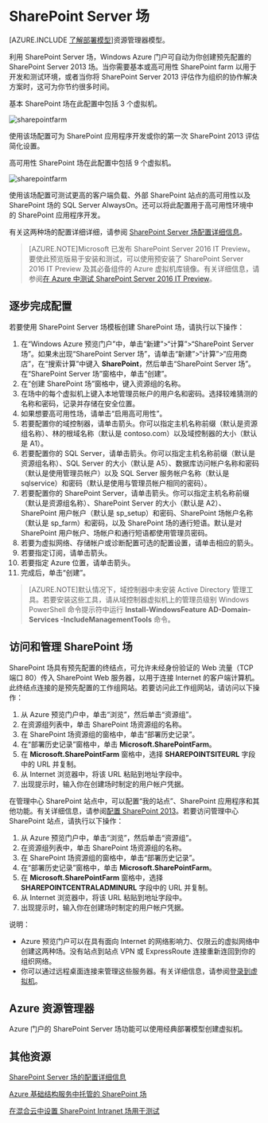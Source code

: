 <properties
	pageTitle="SharePoint Server 场 | Windows Azure"
	description="在 Azure 预览门户中使用 SharePoint Server 场快速创建新的基本或高可用性 SharePoint Server 2013 场。"
	services="virtual-machines"
	documentationCenter=""
	authors="JoeDavies-MSFT"
	manager="timlt"
	editor=""
	tags="azure-service-management"/>

<tags
	ms.service="virtual-machines"
	ms.date="10/05/2015"
	wacn.date="11/27/2015"/>

# SharePoint Server 场

[AZURE.INCLUDE [了解部署模型](../includes/learn-about-deployment-models-classic-include.md)]资源管理器模型。
 

利用 SharePoint Server 场，Windows Azure 门户可自动为你创建预先配置的 SharePoint Server 2013 场。当你需要基本或高可用性 SharePoint farm 以用于开发和测试环境，或者当你将 SharePoint Server 2013 评估作为组织的协作解决方案时，这可为你节约很多时间。

基本 SharePoint 场在此配置中包括 3 个虚拟机。

![sharepointfarm](./media/virtual-machines-sharepoint-farm-azure-preview/SPFarm_Basic.png)

使用该场配置可为 SharePoint 应用程序开发或你的第一次 SharePoint 2013 评估简化设置。

高可用性 SharePoint 场在此配置中包括 9 个虚拟机。

![sharepointfarm](./media/virtual-machines-sharepoint-farm-azure-preview/SPFarm_HighAvail.png)

使用该场配置可测试更高的客户端负载、外部 SharePoint 站点的高可用性以及 SharePoint 场的 SQL Server AlwaysOn。还可以将此配置用于高可用性环境中的 SharePoint 应用程序开发。

有关这两种场的配置详细详细，请参阅 [SharePoint Server 场配置详细信息](/documentation/articles/virtual-machines-sharepoint-farm-config-azure-preview)。

> [AZURE.NOTE]Microsoft 已发布 SharePoint Server 2016 IT Preview。要使此预览版易于安装和测试，可以使用预安装了 SharePoint Server 2016 IT Preview 及其必备组件的 Azure 虚拟机库镜像。有关详细信息，请参阅[在 Azure 中测试 SharePoint Server 2016 IT Preview](http://azure.microsoft.com/blog/test-sharepoint-server-2016-it-preview-4/)。

## 逐步完成配置

若要使用 SharePoint Server 场模板创建 SharePoint 场，请执行以下操作：

1. 在[](https://manage.windowsazure.cn)“Windows Azure 预览门户”中，单击“新建”>“计算”>“SharePoint Server 场”。如果未出现“SharePoint Server 场”，请单击“新建”>“计算”>“应用商店”，在“搜索计算”中键入 **SharePoint**，然后单击“SharePoint Server 场”。在“SharePoint Server 场”窗格中，单击“创建”。
2. 在“创建 SharePoint 场”窗格中，键入资源组的名称。
3. 在场中的每个虚拟机上键入本地管理员帐户的用户名和密码。选择较难猜测的名称和密码，记录并存储在安全位置。
4. 如果想要高可用性场，请单击“启用高可用性”。
5. 若要配置你的域控制器，请单击箭头。你可以指定主机名称前缀（默认是资源组名称）、林的根域名称（默认是 contoso.com）以及域控制器的大小（默认是 A1）。
6. 若要配置你的 SQL Server，请单击箭头。你可以指定主机名称前缀（默认是资源组名称）、SQL Server 的大小（默认是 A5）、数据库访问帐户名称和密码（默认是使用管理员帐户）以及 SQL Server 服务帐户名称（默认是 sqlservice）和密码（默认是使用与管理员帐户相同的密码）。
7. 若要配置你的 SharePoint Server，请单击箭头。你可以指定主机名称前缀（默认是资源组名称）、SharePoint Server 的大小（默认是 A2）、SharePoint 用户帐户（默认是 sp\_setup）和密码、SharePoint 场帐户名称（默认是 sp\_farm）和密码，以及 SharePoint 场的通行短语。默认是对 SharePoint 用户帐户、场帐户和通行短语都使用管理员密码。
8. 若要为虚拟网络、存储帐户或诊断配置可选的配置设置，请单击相应的箭头。
9. 若要指定订阅，请单击箭头。
10. 若要指定 Azure 位置，请单击箭头。
11. 完成后，单击“创建”。

> [AZURE.NOTE]默认情况下，域控制器中未安装 Active Directory 管理工具。若要安装这些工具，请从域控制器虚拟机上的管理员级别 Windows PowerShell 命令提示符中运行 **Install-WindowsFeature AD-Domain-Services -IncludeManagementTools** 命令。

## 访问和管理 SharePoint 场

SharePoint 场具有预先配置的终结点，可允许未经身份验证的 Web 流量（TCP 端口 80）传入 SharePoint Web 服务器，以用于连接 Internet 的客户端计算机。此终结点连接的是预先配置的工作组网站。若要访问此工作组网站，请访问以下操作：

1.	从 Azure 预览门户中，单击“浏览”，然后单击“资源组”。 
2.	在资源组列表中，单击 SharePoint 场资源组的名称。
3.	在 SharePoint 场资源组的窗格中，单击“部署历史记录”。 
4.	在“部署历史记录”窗格中，单击 **Microsoft.SharePointFarm**。
5.	在 **Microsoft.SharePointFarm** 窗格中，选择 **SHAREPOINTSITEURL** 字段中的 URL 并复制。
6.	从 Internet 浏览器中，将该 URL 粘贴到地址字段中。
7.	出现提示时，输入你在创建场时制定的用户帐户凭据。

在管理中心 SharePoint 站点中，可以配置“我的站点”、SharePoint 应用程序和其他功能。有关详细信息，请参阅[配置 SharePoint 2013](http://technet.microsoft.com/zh-cn/library/ee836142.aspx)。若要访问管理中心 SharePoint 站点，请执行以下操作：

1.	从 Azure 预览门户中，单击“浏览”，然后单击“资源组”。 
2.	在资源组列表中，单击 SharePoint 场资源组的名称。
3.	在 SharePoint 场资源组的窗格中，单击“部署历史记录”。 
4.	在“部署历史记录”窗格中，单击 **Microsoft.SharePointFarm**。
5.	在 **Microsoft.SharePointFarm** 窗格中，选择 **SHAREPOINTCENTRALADMINURL** 字段中的 URL 并复制。
6.	从 Internet 浏览器中，将该 URL 粘贴到地址字段中。
7.	出现提示时，输入你在创建场时制定的用户帐户凭据。


说明：

- Azure 预览门户可以在具有面向 Internet 的网络影响力、仅限云的虚拟网络中创建这两种场。没有站点到站点 VPN 或 ExpressRoute 连接重新连回到你的组织网络。
- 你可以通过远程桌面连接来管理这些服务器。有关详细信息，请参阅[登录到虚拟机](/documentation/articles/virtual-machines-windows-tutorial-classic-portal/#log-on-to-the-virtual-machine)。

## Azure 资源管理器

Azure 门户的 SharePoint Server 场功能可以使用经典部署模型创建虚拟机。

## 其他资源

[SharePoint Server 场的配置详细信息](/documentation/articles/virtual-machines-sharepoint-farm-config-azure-preview)

[Azure 基础结构服务中托管的 SharePoint 场](/documentation/articles/virtual-machines-sharepoint-infrastructure-services)

[在混合云中设置 SharePoint Intranet 场用于测试](/documentation/articles/virtual-networks-setup-sharepoint-hybrid-cloud-testing)

<!---HONumber=82-->